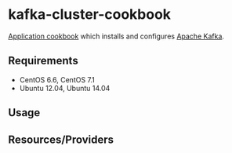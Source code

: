 # kafka-cluster-cookbook
[Application cookbook][0] which installs and configures
[Apache Kafka][1].

## Requirements
- CentOS 6.6, CentOS 7.1
- Ubuntu 12.04, Ubuntu 14.04

## Usage

## Resources/Providers

[0]: http://blog.vialstudios.com/the-environment-cookbook-pattern/#theapplicationcookbook
[1]: http://kafka.apache.org/
